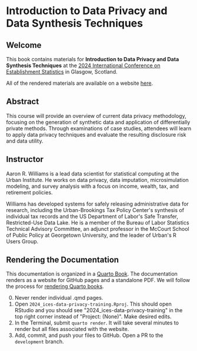 # Introduction to Data Privacy and Data Synthesis Techniques

## Welcome

This book contains materials for **Introduction to Data Privacy and Data Synthesis Techniques** at the [2024 International Conference on Establishment Statistics](https://ww2.amstat.org/meetings/ices/2024/) in Glasgow, Scotland. 

All of the rendered materials are available on a website [here](https://urbaninstitute.github.io/2024_ices-data-privacy-training/).

## Abstract

This course will provide an overview of current data privacy methodology, focusing on the generation of synthetic data and application of differentially private methods. Through examinations of case studies, attendees will learn to apply data privacy techniques and evaluate the resulting disclosure risk and data utility.

## Instructor

Aaron R. Williams is a lead data scientist for statistical computing at the Urban Institute. He works on data privacy, data imputation, microsimulation modeling, and survey analysis with a focus on income, wealth, tax, and retirement policies.

Williams has developed systems for safely releasing administrative data for research, including the Urban-Brookings Tax Policy Center's synthesis of individual tax records and the US Department of Labor's Safe Transfer, Restricted-Use Data Lake. He is a member of the Bureau of Labor Statistics Technical Advisory Committee, an adjunct professor in the McCourt School of Public Policy at Georgetown University, and the leader of Urban's R Users Group.

## Rendering the Documentation

This documentation is organized in a [Quarto Book](https://quarto.org/docs/books/). The documentation renders as a website for GitHub pages and a standalone PDF. We will follow the process for [rendering Quarto books](https://quarto.org/docs/books/#publishing).

0. Never render individual .qmd pages. 
1. Open `2024_ices-data-privacy-training.Rproj`. This should open RStudio and you should see "2024_ices-data-privacy-training" in the top right corner instead of "Project: (None)". Make desired edits.
2. In the Terminal, submit `quarto render`. It will take several minutes to render but all files associated with the website. 
3. Add, commit, and push your files to GitHub. Open a PR to the `development` branch. 